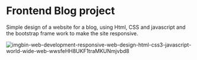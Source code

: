 # Frontend Blog project
Simple design of a website for a blog, using Html, CSS and javascript and the bootstrap frame work to make the site responsive.



![imgbin-web-development-responsive-web-design-html-css3-javascript-world-wide-web-wwsfeHH8UKF1traMKUNmjvbd8](https://github.com/Andreixzc/frontEnd-blog-website/assets/90361670/d505c53c-1f32-4205-b9ce-4b4ff534f8b3)

